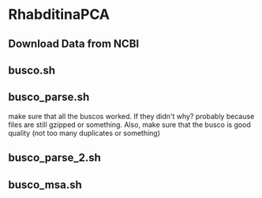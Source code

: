 # RhabditinaPCA

## Download Data from NCBI

## busco.sh

## busco_parse.sh

make sure that all the buscos worked. If they didn't why? probably because files are still gzipped or something. Also, make sure that the busco is good quality (not too many duplicates or something)

## busco_parse_2.sh

## busco_msa.sh
